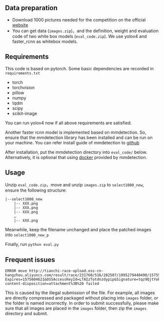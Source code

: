 ## Data preparation

- Download 1000 pictures needed for the competition on the official [website](https://tianchi.aliyun.com/competition/entrance/531806/information)
- You can get data (`images.zip`)，and the definition, weight and evaluation code of two white box models (`eval_code.zip`). We use yolov4 and faster_rcnn as whitebox models.

## Requirements

This code is based on pytorch. Some basic dependencies are recorded in `requirements.txt`

- torch
- torchvision
- pillow
- numpy
- tqdm
- scipy
- scikit-image
 
You can run yolov4 now if all above requirements are satisfied.

Another faster rcnn model is implemented based on mmdetection. So, ensure that the mmdetection library has been installed and can be run on your machine. You can refer install guide of mmdetection to [github](https://github.com/open-mmlab/mmdetection/blob/master/docs/install.md)

After installation, put the mmdetection directory into `eval_code/` below. Alternatively, it is optional that using [docker](https://github.com/open-mmlab/mmdetection/blob/master/docker/Dockerfile) provided by mmdetection.

## Usage

Unzip `eval_code.zip`，move and unzip `images.zip` to `select1000_new`, ensure the following structure:

```
|--select1000_new
    |-- XXX.png
    |-- XXX.png
    |-- XXX.png
    …
    |-- XXX.png
```

Meanwhile, keep the filename unchanged and place the patched images into `select1000_new_p` 

Finally, run `python eval.py`

## Frequent issues

```
ERROR move http://tianchi-race-upload.oss-cn- hangzhou.aliyuncs.com/result/race/231760/516/282507/1095279440490/1575518156673_images.zip? Expires=1575604621&OSSAccessKeyId=LTAIzTotdnzdypip&Signature=tqz9QjtYoPG85lIhlGz43A3VrRw%3D&response- content-disposition=attachment%3B%20 failed
```
This is caused by the illegal submission of the file. For example, all images are directly compressed and packaged without placing into `images` folder, or the folder is named incorrectly. In order to submit successfully, please make sure that all images are placed in the `images` folder, then zip the `images` directory and submit.